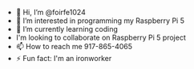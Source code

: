 - 👋 Hi, I’m @foirfe1024
- 👀 I’m interested in programming my Raspberry Pi 5
- 🌱 I’m currently learning coding
- I'm looking to collaborate on Raspberry Pi 5 project
- 📫 How to reach me 917-865-4065
- ⚡ Fun fact: I'm an ironworker

<!---
foirfe1024/foirfe1024 is a ✨ special ✨ repository because its `README.md` (this file) appears on your GitHub profile.
You can click the Preview link to take a look at your changes.
--->
